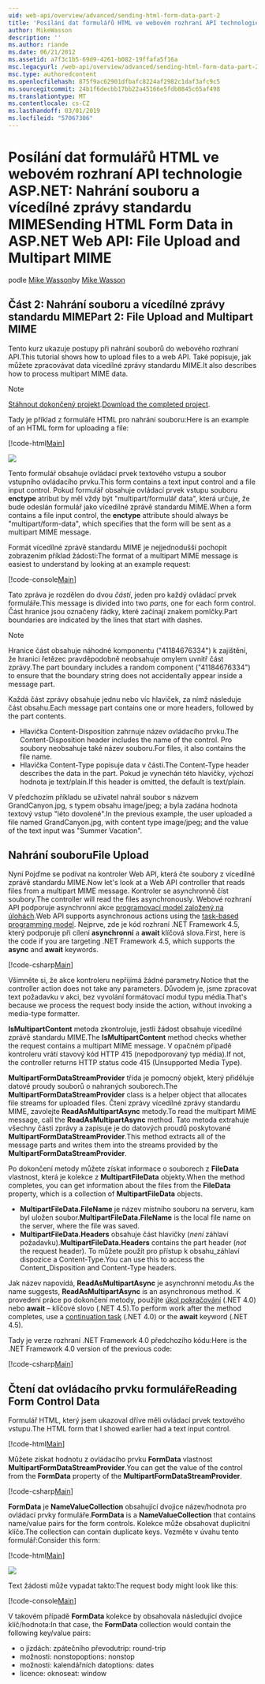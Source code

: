 ```yaml
---
uid: web-api/overview/advanced/sending-html-form-data-part-2
title: 'Posílání dat formulářů HTML ve webovém rozhraní API technologie ASP.NET: Nahrání souboru a vícedílné zprávy standardu MIME | Dokumentace Microsoftu'
author: MikeWasson
description: ''
ms.author: riande
ms.date: 06/21/2012
ms.assetid: a7f3c1b5-69d9-4261-b082-19ffafa5f16a
msc.legacyurl: /web-api/overview/advanced/sending-html-form-data-part-2
msc.type: authoredcontent
ms.openlocfilehash: 875f9ac62901dfbafc8224af2982c1daf3afc9c5
ms.sourcegitcommit: 24b1f6decbb17bb22a45166e5fdb0845c65af498
ms.translationtype: MT
ms.contentlocale: cs-CZ
ms.lasthandoff: 03/01/2019
ms.locfileid: "57067306"
---
```

<a name="sending-html-form-data-in-aspnet-web-api-file-upload-and-multipart-mime"></a><span data-ttu-id="ae4dd-102">Posílání dat formulářů HTML ve webovém rozhraní API technologie ASP.NET: Nahrání souboru a vícedílné zprávy standardu MIME</span><span class="sxs-lookup"><span data-stu-id="ae4dd-102">Sending HTML Form Data in ASP.NET Web API: File Upload and Multipart MIME</span></span>
====================
<span data-ttu-id="ae4dd-103">podle [Mike Wasson](https://github.com/MikeWasson)</span><span class="sxs-lookup"><span data-stu-id="ae4dd-103">by [Mike Wasson](https://github.com/MikeWasson)</span></span>

## <a name="part-2-file-upload-and-multipart-mime"></a><span data-ttu-id="ae4dd-104">Část 2: Nahrání souboru a vícedílné zprávy standardu MIME</span><span class="sxs-lookup"><span data-stu-id="ae4dd-104">Part 2: File Upload and Multipart MIME</span></span>

<span data-ttu-id="ae4dd-105">Tento kurz ukazuje postupy při nahrání souborů do webového rozhraní API.</span><span class="sxs-lookup"><span data-stu-id="ae4dd-105">This tutorial shows how to upload files to a web API.</span></span> <span data-ttu-id="ae4dd-106">Také popisuje, jak můžete zpracovávat data vícedílné zprávy standardu MIME.</span><span class="sxs-lookup"><span data-stu-id="ae4dd-106">It also describes how to process multipart MIME data.</span></span>

> [!NOTE]
> <span data-ttu-id="ae4dd-107">[Stáhnout dokončený projekt](https://code.msdn.microsoft.com/ASPNET-Web-API-File-Upload-a8c0fb0d).</span><span class="sxs-lookup"><span data-stu-id="ae4dd-107">[Download the completed project](https://code.msdn.microsoft.com/ASPNET-Web-API-File-Upload-a8c0fb0d).</span></span>


<span data-ttu-id="ae4dd-108">Tady je příklad z formuláře HTML pro nahrání souboru:</span><span class="sxs-lookup"><span data-stu-id="ae4dd-108">Here is an example of an HTML form for uploading a file:</span></span>

[!code-html[Main](sending-html-form-data-part-2/samples/sample1.html)]

![](sending-html-form-data-part-2/_static/image1.png)

<span data-ttu-id="ae4dd-109">Tento formulář obsahuje ovládací prvek textového vstupu a soubor vstupního ovládacího prvku.</span><span class="sxs-lookup"><span data-stu-id="ae4dd-109">This form contains a text input control and a file input control.</span></span> <span data-ttu-id="ae4dd-110">Pokud formulář obsahuje ovládací prvek vstupu souboru **enctype** atribut by měl vždy být &quot;multipart/formulář data&quot;, která určuje, že bude odeslán formulář jako vícedílné zprávě standardu MIME.</span><span class="sxs-lookup"><span data-stu-id="ae4dd-110">When a form contains a file input control, the **enctype** attribute should always be &quot;multipart/form-data&quot;, which specifies that the form will be sent as a multipart MIME message.</span></span>

<span data-ttu-id="ae4dd-111">Formát vícedílné zprávě standardu MIME je nejjednodušší pochopit zobrazením příklad žádosti:</span><span class="sxs-lookup"><span data-stu-id="ae4dd-111">The format of a multipart MIME message is easiest to understand by looking at an example request:</span></span>

[!code-console[Main](sending-html-form-data-part-2/samples/sample2.cmd)]

<span data-ttu-id="ae4dd-112">Tato zpráva je rozdělen do dvou *částí*, jeden pro každý ovládací prvek formuláře.</span><span class="sxs-lookup"><span data-stu-id="ae4dd-112">This message is divided into two *parts*, one for each form control.</span></span> <span data-ttu-id="ae4dd-113">Část hranice jsou označeny řádky, které začínají znakem pomlčky.</span><span class="sxs-lookup"><span data-stu-id="ae4dd-113">Part boundaries are indicated by the lines that start with dashes.</span></span>

> [!NOTE]
> <span data-ttu-id="ae4dd-114">Hranice část obsahuje náhodné komponentu (&quot;41184676334&quot;) k zajištění, že hranici řetězec pravděpodobně neobsahuje omylem uvnitř část zprávy.</span><span class="sxs-lookup"><span data-stu-id="ae4dd-114">The part boundary includes a random component (&quot;41184676334&quot;) to ensure that the boundary string does not accidentally appear inside a message part.</span></span>


<span data-ttu-id="ae4dd-115">Každá část zprávy obsahuje jednu nebo víc hlaviček, za nímž následuje část obsahu.</span><span class="sxs-lookup"><span data-stu-id="ae4dd-115">Each message part contains one or more headers, followed by the part contents.</span></span>

- <span data-ttu-id="ae4dd-116">Hlavička Content-Disposition zahrnuje název ovládacího prvku.</span><span class="sxs-lookup"><span data-stu-id="ae4dd-116">The Content-Disposition header includes the name of the control.</span></span> <span data-ttu-id="ae4dd-117">Pro soubory neobsahuje také název souboru.</span><span class="sxs-lookup"><span data-stu-id="ae4dd-117">For files, it also contains the file name.</span></span>
- <span data-ttu-id="ae4dd-118">Hlavička Content-Type popisuje data v části.</span><span class="sxs-lookup"><span data-stu-id="ae4dd-118">The Content-Type header describes the data in the part.</span></span> <span data-ttu-id="ae4dd-119">Pokud je vynechán této hlavičky, výchozí hodnota je text/plain.</span><span class="sxs-lookup"><span data-stu-id="ae4dd-119">If this header is omitted, the default is text/plain.</span></span>

<span data-ttu-id="ae4dd-120">V předchozím příkladu se uživatel nahrál soubor s názvem GrandCanyon.jpg, s typem obsahu image/jpeg; a byla zadána hodnota textový vstup &quot;léto dovolené&quot;.</span><span class="sxs-lookup"><span data-stu-id="ae4dd-120">In the previous example, the user uploaded a file named GrandCanyon.jpg, with content type image/jpeg; and the value of the text input was &quot;Summer Vacation&quot;.</span></span>

## <a name="file-upload"></a><span data-ttu-id="ae4dd-121">Nahrání souboru</span><span class="sxs-lookup"><span data-stu-id="ae4dd-121">File Upload</span></span>

<span data-ttu-id="ae4dd-122">Nyní Pojďme se podívat na kontroler Web API, která čte soubory z vícedílné zprávě standardu MIME.</span><span class="sxs-lookup"><span data-stu-id="ae4dd-122">Now let's look at a Web API controller that reads files from a multipart MIME message.</span></span> <span data-ttu-id="ae4dd-123">Kontroler se asynchronně číst soubory.</span><span class="sxs-lookup"><span data-stu-id="ae4dd-123">The controller will read the files asynchronously.</span></span> <span data-ttu-id="ae4dd-124">Webové rozhraní API podporuje asynchronní akce [programovací model založený na úlohách](https://msdn.microsoft.com/library/dd460693.aspx).</span><span class="sxs-lookup"><span data-stu-id="ae4dd-124">Web API supports asynchronous actions using the [task-based programming model](https://msdn.microsoft.com/library/dd460693.aspx).</span></span> <span data-ttu-id="ae4dd-125">Nejprve, zde je kód rozhraní .NET Framework 4.5, který podporuje při cílení **asynchronní** a **await** klíčová slova.</span><span class="sxs-lookup"><span data-stu-id="ae4dd-125">First, here is the code if you are targeting .NET Framework 4.5, which supports the **async** and **await** keywords.</span></span>

[!code-csharp[Main](sending-html-form-data-part-2/samples/sample3.cs)]

<span data-ttu-id="ae4dd-126">Všimněte si, že akce kontroleru nepřijímá žádné parametry.</span><span class="sxs-lookup"><span data-stu-id="ae4dd-126">Notice that the controller action does not take any parameters.</span></span> <span data-ttu-id="ae4dd-127">Důvodem je, jsme zpracovat text požadavku v akci, bez vyvolání formátovací modul typu média.</span><span class="sxs-lookup"><span data-stu-id="ae4dd-127">That's because we process the request body inside the action, without invoking a media-type formatter.</span></span>

<span data-ttu-id="ae4dd-128">**IsMultipartContent** metoda zkontroluje, jestli žádost obsahuje vícedílné zprávě standardu MIME.</span><span class="sxs-lookup"><span data-stu-id="ae4dd-128">The **IsMultipartContent** method checks whether the request contains a multipart MIME message.</span></span> <span data-ttu-id="ae4dd-129">V opačném případě kontroleru vrátí stavový kód HTTP 415 (nepodporovaný typ média).</span><span class="sxs-lookup"><span data-stu-id="ae4dd-129">If not, the controller returns HTTP status code 415 (Unsupported Media Type).</span></span>

<span data-ttu-id="ae4dd-130">**MultipartFormDataStreamProvider** třída je pomocný objekt, který přiděluje datové proudy souborů o nahraných souborech.</span><span class="sxs-lookup"><span data-stu-id="ae4dd-130">The **MultipartFormDataStreamProvider** class is a helper object that allocates file streams for uploaded files.</span></span> <span data-ttu-id="ae4dd-131">Čtení zprávy vícedílné zprávy standardu MIME, zavolejte **ReadAsMultipartAsync** metody.</span><span class="sxs-lookup"><span data-stu-id="ae4dd-131">To read the multipart MIME message, call the **ReadAsMultipartAsync** method.</span></span> <span data-ttu-id="ae4dd-132">Tato metoda extrahuje všechny části zprávy a zapisuje je do datových proudů poskytované **MultipartFormDataStreamProvider**.</span><span class="sxs-lookup"><span data-stu-id="ae4dd-132">This method extracts all of the message parts and writes them into the streams provided by the **MultipartFormDataStreamProvider**.</span></span>

<span data-ttu-id="ae4dd-133">Po dokončení metody můžete získat informace o souborech z **FileData** vlastnost, která je kolekce z **MultipartFileData** objekty.</span><span class="sxs-lookup"><span data-stu-id="ae4dd-133">When the method completes, you can get information about the files from the **FileData** property, which is a collection of **MultipartFileData** objects.</span></span>

- <span data-ttu-id="ae4dd-134">**MultipartFileData.FileName** je název místního souboru na serveru, kam byl uložen soubor.</span><span class="sxs-lookup"><span data-stu-id="ae4dd-134">**MultipartFileData.FileName** is the local file name on the server, where the file was saved.</span></span>
- <span data-ttu-id="ae4dd-135">**MultipartFileData.Headers** obsahuje část hlavičky (*není* záhlaví požadavku).</span><span class="sxs-lookup"><span data-stu-id="ae4dd-135">**MultipartFileData.Headers** contains the part header (*not* the request header).</span></span> <span data-ttu-id="ae4dd-136">To můžete použít pro přístup k obsahu\_záhlaví dispozice a Content-Type.</span><span class="sxs-lookup"><span data-stu-id="ae4dd-136">You can use this to access the Content\_Disposition and Content-Type headers.</span></span>

<span data-ttu-id="ae4dd-137">Jak název napovídá, **ReadAsMultipartAsync** je asynchronní metodu.</span><span class="sxs-lookup"><span data-stu-id="ae4dd-137">As the name suggests, **ReadAsMultipartAsync** is an asynchronous method.</span></span> <span data-ttu-id="ae4dd-138">K provedení práce po dokončení metody, použijte [úkol pokračování](https://msdn.microsoft.com/library/ee372288.aspx) (.NET 4.0) nebo **await** – klíčové slovo (.NET 4.5).</span><span class="sxs-lookup"><span data-stu-id="ae4dd-138">To perform work after the method completes, use a [continuation task](https://msdn.microsoft.com/library/ee372288.aspx) (.NET 4.0) or the **await** keyword (.NET 4.5).</span></span>

<span data-ttu-id="ae4dd-139">Tady je verze rozhraní .NET Framework 4.0 předchozího kódu:</span><span class="sxs-lookup"><span data-stu-id="ae4dd-139">Here is the .NET Framework 4.0 version of the previous code:</span></span>

[!code-csharp[Main](sending-html-form-data-part-2/samples/sample4.cs)]

## <a name="reading-form-control-data"></a><span data-ttu-id="ae4dd-140">Čtení dat ovládacího prvku formuláře</span><span class="sxs-lookup"><span data-stu-id="ae4dd-140">Reading Form Control Data</span></span>

<span data-ttu-id="ae4dd-141">Formulář HTML, který jsem ukazoval dříve měli ovládací prvek textového vstupu.</span><span class="sxs-lookup"><span data-stu-id="ae4dd-141">The HTML form that I showed earlier had a text input control.</span></span>

[!code-html[Main](sending-html-form-data-part-2/samples/sample5.html)]

<span data-ttu-id="ae4dd-142">Můžete získat hodnotu z ovládacího prvku **FormData** vlastnost **MultipartFormDataStreamProvider**.</span><span class="sxs-lookup"><span data-stu-id="ae4dd-142">You can get the value of the control from the **FormData** property of the **MultipartFormDataStreamProvider**.</span></span>

[!code-csharp[Main](sending-html-form-data-part-2/samples/sample6.cs?highlight=15)]

<span data-ttu-id="ae4dd-143">**FormData** je **NameValueCollection** obsahující dvojice název/hodnota pro ovládací prvky formuláře.</span><span class="sxs-lookup"><span data-stu-id="ae4dd-143">**FormData** is a **NameValueCollection** that contains name/value pairs for the form controls.</span></span> <span data-ttu-id="ae4dd-144">Kolekce může obsahovat duplicitní klíče.</span><span class="sxs-lookup"><span data-stu-id="ae4dd-144">The collection can contain duplicate keys.</span></span> <span data-ttu-id="ae4dd-145">Vezměte v úvahu tento formulář:</span><span class="sxs-lookup"><span data-stu-id="ae4dd-145">Consider this form:</span></span>

[!code-html[Main](sending-html-form-data-part-2/samples/sample7.html)]

![](sending-html-form-data-part-2/_static/image2.png)

<span data-ttu-id="ae4dd-146">Text žádosti může vypadat takto:</span><span class="sxs-lookup"><span data-stu-id="ae4dd-146">The request body might look like this:</span></span>

[!code-console[Main](sending-html-form-data-part-2/samples/sample8.cmd)]

<span data-ttu-id="ae4dd-147">V takovém případě **FormData** kolekce by obsahovala následující dvojice klíč/hodnota:</span><span class="sxs-lookup"><span data-stu-id="ae4dd-147">In that case, the **FormData** collection would contain the following key/value pairs:</span></span>

- <span data-ttu-id="ae4dd-148">o jízdách: zpátečního převodu</span><span class="sxs-lookup"><span data-stu-id="ae4dd-148">trip: round-trip</span></span>
- <span data-ttu-id="ae4dd-149">možnosti: nonstop</span><span class="sxs-lookup"><span data-stu-id="ae4dd-149">options: nonstop</span></span>
- <span data-ttu-id="ae4dd-150">možnosti: kalendářních dat</span><span class="sxs-lookup"><span data-stu-id="ae4dd-150">options: dates</span></span>
- <span data-ttu-id="ae4dd-151">licence: okno</span><span class="sxs-lookup"><span data-stu-id="ae4dd-151">seat: window</span></span>
